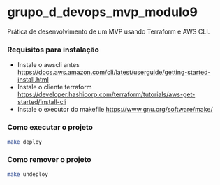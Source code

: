 # grupo_d_devops_mvp_modulo9
Prática de desenvolvimento de um MVP usando Terraform e AWS CLI.

### Requisitos para instalação

- Instale o awscli antes https://docs.aws.amazon.com/cli/latest/userguide/getting-started-install.html
- Instale o cliente terraform https://developer.hashicorp.com/terraform/tutorials/aws-get-started/install-cli
- Instale o executor do makefile https://www.gnu.org/software/make/

### Como executar o projeto
```sh
make deploy
```

### Como remover o projeto
```sh
make undeploy
```



